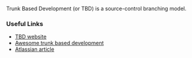 Trunk Based Development (or TBD) is a source-control branching model.

### Useful Links

- [TBD website](https://trunkbaseddevelopment.com/)
- [Awesome trunk based development](https://github.com/cgbystrom/awesome-trunk-based-dev)
- [Atlassian article](https://www.atlassian.com/br/continuous-delivery/continuous-integration/trunk-based-development)
